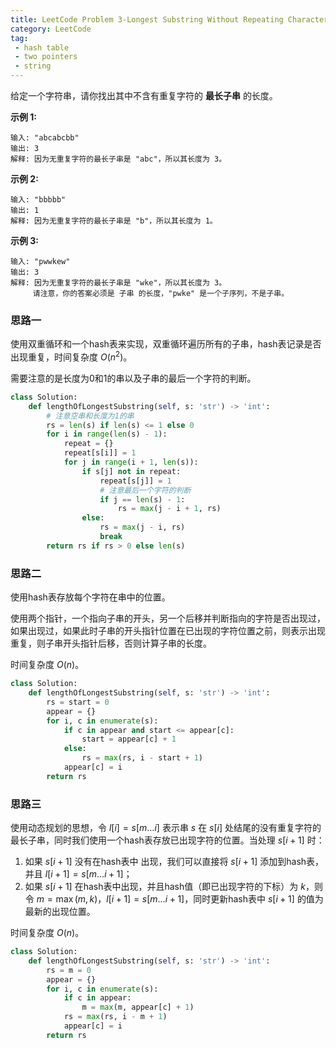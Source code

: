 ```yaml
---
title: LeetCode Problem 3-Longest Substring Without Repeating Characters
category: LeetCode
tag:
 - hash table
 - two pointers
 - string
---
```


给定一个字符串，请你找出其中不含有重复字符的 **最长子串** 的长度。

**示例 1:**

```
输入: "abcabcbb"
输出: 3 
解释: 因为无重复字符的最长子串是 "abc"，所以其长度为 3。
```

**示例 2:**

```
输入: "bbbbb"
输出: 1
解释: 因为无重复字符的最长子串是 "b"，所以其长度为 1。
```

**示例 3:**

```
输入: "pwwkew"
输出: 3
解释: 因为无重复字符的最长子串是 "wke"，所以其长度为 3。
     请注意，你的答案必须是 子串 的长度，"pwke" 是一个子序列，不是子串。
```

### 思路一

使用双重循环和一个hash表来实现，双重循环遍历所有的子串，hash表记录是否出现重复，时间复杂度 $O(n^2)$。

需要注意的是长度为0和1的串以及子串的最后一个字符的判断。

```python
class Solution:
    def lengthOfLongestSubstring(self, s: 'str') -> 'int':
        # 注意空串和长度为1的串
        rs = len(s) if len(s) <= 1 else 0
        for i in range(len(s) - 1):
            repeat = {}
            repeat[s[i]] = 1
            for j in range(i + 1, len(s)):
                if s[j] not in repeat:
                    repeat[s[j]] = 1
                    # 注意最后一个字符的判断
                    if j == len(s) - 1:
                        rs = max(j - i + 1, rs)
                else:
                    rs = max(j - i, rs)
                    break
        return rs if rs > 0 else len(s)
```

### 思路二

使用hash表存放每个字符在串中的位置。

使用两个指针，一个指向子串的开头，另一个后移并判断指向的字符是否出现过，如果出现过，如果此时子串的开头指针位置在已出现的字符位置之前，则表示出现重复，则子串开头指针后移，否则计算子串的长度。

时间复杂度 $O(n)$。

```python
class Solution:
    def lengthOfLongestSubstring(self, s: 'str') -> 'int':
        rs = start = 0
        appear = {}
        for i, c in enumerate(s):
            if c in appear and start <= appear[c]:
                start = appear[c] + 1
            else:
                rs = max(rs, i - start + 1)    
            appear[c] = i
        return rs
```

### 思路三

使用动态规划的思想，令 $l[i] = s[m\dots i]$ 表示串 $s$ 在 $s[i]$ 处结尾的没有重复字符的最长子串，同时我们使用一个hash表存放已出现字符的位置。当处理 $s[i+1]$ 时：

1. 如果 $s[i+1]$ 没有在hash表中 出现，我们可以直接将 $s[i+1]$ 添加到hash表，并且 $l[i+1] = s[m\dots i+1]$；
2. 如果 $s[i+1]$ 在hash表中出现，并且hash值（即已出现字符的下标）为 $k$，则令 $m = \max(m, k)$，$l[i+1] = s[m\dots i+1]$，同时更新hash表中 $s[i+1]$ 的值为最新的出现位置。

时间复杂度 $O(n)$。

```python
class Solution:
    def lengthOfLongestSubstring(self, s: 'str') -> 'int':
        rs = m = 0
        appear = {}
        for i, c in enumerate(s):
            if c in appear:
                m = max(m, appear[c] + 1)
            rs = max(rs, i - m + 1)
            appear[c] = i
        return rs
```

